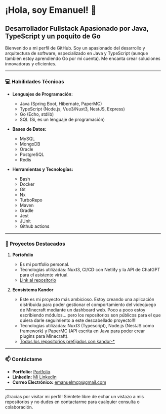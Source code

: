 # ¡Hola, soy Emanuel! 👋

## Desarrollador Fullstack Apasionado por Java, TypeScript y un poquito de Go

Bienvenido a mi perfil de GitHub. Soy un apasionado del desarrollo y arquitectura de software, especializado en Java y TypeScript (aunque también estoy aprendiendo Go por mi cuenta). Me encanta crear soluciones innovadoras y eficientes.

---

### 💻 Habilidades Técnicas

- **Lenguajes de Programación:** 
  - Java (Spring Boot, Hibernate, PaperMC)
  - TypeScript (Node.js, Vue3/Nuxt3, NestJS, Express)
  - Go (Echo, stdlib)
  - SQL (Sí, es un lenguaje de programación)

- **Bases de Datos:** 
  - MySQL
  - MongoDB
  - Oracle
  - PostgreSQL
  - Redis

- **Herramientas y Tecnologías:**
  - Bash
  - Docker
  - Git
  - Nx
  - TurboRepo
  - Maven
  - Gradle
  - Jest
  - JUnit
  - Github actions

---

### 🌟 Proyectos Destacados

1. **Portofolio**
   - Es mi portfolio personal.
   - Tecnologías utilizadas: Nuxt3, CI/CD con Netlify y la API de ChatGPT para el asistente virtual.
   - [Link al repositorio](https://github.com/emanuelmcp/portfolio)

2. **Ecosistema Kandor**
   - Este es mi proyecto más ambicioso. Estoy creando una aplicación distribuida para poder gestionar el comportamiento del videojuego de Minecraft mediante un dashboard web. Poco a poco estoy escribiendo módulos... pero los repositorios son públicos para el que quiera darle seguimiento a este descabellado proyecto!!!
   - Tecnologías utilizadas: Nuxt3 (Typescript), Node.js (NestJS como framework) y PaperMC (API escrita en Java para poder crear plugins para Minecraft).
   - [Todos los repositorios prefijados con kandor-*](https://github.com/emanuelmcp)

---

### 📫 Contáctame
- **Portfolio:** [Portfolio](https://emanuelcarrero.es)
- **LinkedIn:** [Mi LinkedIn](https://www.linkedin.com/in/emanuel-carrero/)
- **Correo Electrónico:** [emanuelmcp@gmail.com](mailto:emanuelmcp@gmail.com)

---

¡Gracias por visitar mi perfil! Siéntete libre de echar un vistazo a mis repositorios y no dudes en contactarme para cualquier consulta o colaboración.

